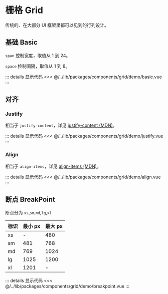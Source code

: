 # 栅格 Grid

传统的、在大部分 UI 框架里都可以见到的行列设计。

## 基础 Basic

`span` 控制宽度，取值从 1 到 24。

`space` 控制间隔，取值从 1 到 8。

<Basic/>

::: details 显示代码
<<< @/../lib/packages/components/grid/demo/basic.vue
:::

## 对齐

### Justify

相当于 `justify-content`，详见 [justify-content (MDN)](https://developer.mozilla.org/zh-CN/docs/Web/CSS/justify-content)。

<Justify/>

::: details 显示代码
<<< @/../lib/packages/components/grid/demo/justify.vue
:::

### Align

相当于 `align-items`，详见 [align-items (MDN)](https://developer.mozilla.org/zh-CN/docs/Web/CSS/align-items)。

<Align/>

::: details 显示代码
<<< @/../lib/packages/components/grid/demo/align.vue
:::

## 断点 BreakPoint

断点分为 `xs`,`sm`,`md`,`lg`,`xl`

| 标识 | 最小 px | 最大 px |
| ---- | ------- | ------- |
| xs   | -       | 480     |
| sm   | 481     | 768     |
| md   | 769     | 1024    |
| lg   | 1025    | 1200    |
| xl   | 1201    | -       |

<Breakpoint/>

::: details 显示代码
<<< @/../lib/packages/components/grid/demo/breakpoint.vue
:::

<script setup>
import Basic from '@/grid/demo/basic.vue'
import Justify from '@/grid/demo/justify.vue'
import Align from '@/grid/demo/align.vue'
import Breakpoint from "@/grid/demo/breakpoint.vue"
</script>
